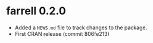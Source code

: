 # farrell 0.2.0

* Added a `NEWS.md` file to track changes to the package.
* First CRAN release (commit 806fe213)
